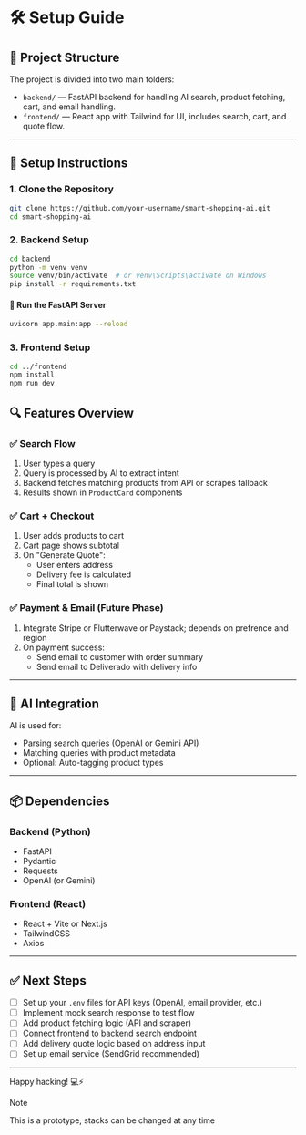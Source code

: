 # 🛠️ Setup Guide

## 📁 Project Structure
The project is divided into two main folders:
- `backend/` — FastAPI backend for handling AI search, product fetching, cart, and email handling.
- `frontend/` — React app with Tailwind for UI, includes search, cart, and quote flow.

---

## 🚀 Setup Instructions

### 1. Clone the Repository
```bash
git clone https://github.com/your-username/smart-shopping-ai.git
cd smart-shopping-ai
```

### 2. Backend Setup
```bash
cd backend
python -m venv venv
source venv/bin/activate  # or venv\Scripts\activate on Windows
pip install -r requirements.txt
```

#### 🔹 Run the FastAPI Server
```bash
uvicorn app.main:app --reload
```

### 3. Frontend Setup
```bash
cd ../frontend
npm install
npm run dev
```

## 🔍 Features Overview

### ✅ Search Flow
1. User types a query
2. Query is processed by AI to extract intent
3. Backend fetches matching products from API or scrapes fallback
4. Results shown in `ProductCard` components

### ✅ Cart + Checkout
1. User adds products to cart
2. Cart page shows subtotal
3. On "Generate Quote":
   - User enters address
   - Delivery fee is calculated
   - Final total is shown

### ✅ Payment & Email (Future Phase)
1. Integrate Stripe or Flutterwave or Paystack; depends on prefrence and region
2. On payment success:
   - Send email to customer with order summary
   - Send email to Deliverado with delivery info

---

## 🧠 AI Integration
AI is used for:
- Parsing search queries (OpenAI or Gemini API)
- Matching queries with product metadata
- Optional: Auto-tagging product types

---

## 📦 Dependencies
### Backend (Python)
- FastAPI
- Pydantic
- Requests
- OpenAI (or Gemini)

### Frontend (React)
- React + Vite or Next.js
- TailwindCSS
- Axios

---

## ✅ Next Steps
- [ ] Set up your `.env` files for API keys (OpenAI, email provider, etc.)
- [ ] Implement mock search response to test flow
- [ ] Add product fetching logic (API and scraper)
- [ ] Connect frontend to backend search endpoint
- [ ] Add delivery quote logic based on address input
- [ ] Set up email service (SendGrid recommended)

---

Happy hacking! 💻⚡
 
>[!note]
>This is a prototype, stacks can be changed at any time